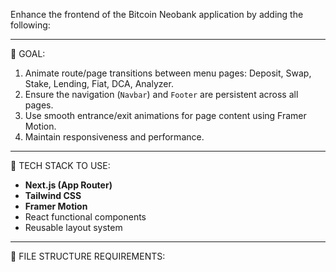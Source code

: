Enhance the frontend of the Bitcoin Neobank application by adding the following:

---

🎯 GOAL:
1. Animate route/page transitions between menu pages: Deposit, Swap, Stake, Lending, Fiat, DCA, Analyzer.
2. Ensure the navigation (`Navbar`) and `Footer` are persistent across all pages.
3. Use smooth entrance/exit animations for page content using Framer Motion.
4. Maintain responsiveness and performance.

---

🧩 TECH STACK TO USE:
- **Next.js (App Router)**
- **Tailwind CSS**
- **Framer Motion**
- React functional components
- Reusable layout system

---

📁 FILE STRUCTURE REQUIREMENTS:
